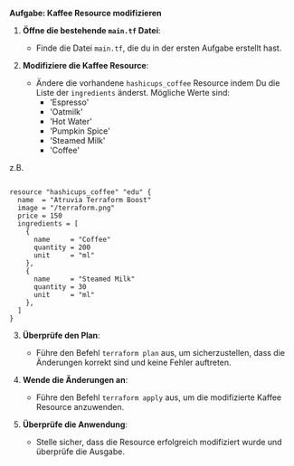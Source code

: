**Aufgabe: Kaffee Resource modifizieren**

1. **Öffne die bestehende `main.tf` Datei**:
   - Finde die Datei `main.tf`, die du in der ersten Aufgabe erstellt hast.

2. **Modifiziere die Kaffee Resource**:
   - Ändere die vorhandene `hashicups_coffee` Resource indem Du die Liste der `ingredients` änderst.
    Mögliche Werte sind:
      - 'Espresso'
      - 'Oatmilk'
      - 'Hot Water'
      - 'Pumpkin Spice'
      - 'Steamed Milk'
      - 'Coffee'

z.B.
```

resource "hashicups_coffee" "edu" {
  name  = "Atruvia Terraform Boost"
  image = "/terraform.png"
  price = 150
  ingredients = [
    {
      name     = "Coffee"
      quantity = 200
      unit     = "ml"
    },
    {
      name     = "Steamed Milk"
      quantity = 30
      unit     = "ml"
    },
  ]
}

```

3. **Überprüfe den Plan**:
   - Führe den Befehl `terraform plan` aus, um sicherzustellen, dass die Änderungen korrekt sind und keine Fehler auftreten.

4. **Wende die Änderungen an**:
   - Führe den Befehl `terraform apply` aus, um die modifizierte Kaffee Resource anzuwenden.

5. **Überprüfe die Anwendung**:
   - Stelle sicher, dass die Resource erfolgreich modifiziert wurde und überprüfe die Ausgabe.

